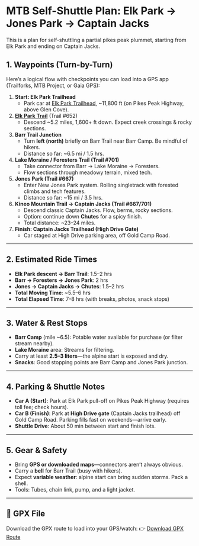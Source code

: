 # MTB Self-Shuttle Plan: Elk Park → Jones Park → Captain Jacks
This is a plan for self-shuttling a partial pikes peak plummet, starting from Elk Park and ending on Captain Jacks.

## 1. **Waypoints (Turn-by-Turn)**
Here’s a logical flow with checkpoints you can load into a GPS app (Trailforks, MTB Project, or Gaia GPS):

1. **Start: Elk Park Trailhead**  
   - Park car at [Elk Park Trailhead](https://www.google.com/maps/place/38%C2%B052'37.9%22N+105%C2%B003'55.7%22W/@38.8765007,-105.0667217,257m/data=!3m1!1e3!4m4!3m3!8m2!3d38.877204!4d-105.065475?entry=ttu&g_ep=EgoyMDI1MDgxNy4wIKXMDSoASAFQAw%3D%3D), ~11,800 ft (on Pikes Peak Highway, above Glen Cove).
2. [**Elk Park Trail**](https://www.trailforks.com/trails/elk-park/) (Trail #652)  
   - Descend ~5.2 miles, 1,600+ ft down. Expect creek crossings & rocky sections.
3. **Barr Trail Junction**  
   - Turn **left (north)** briefly on Barr Trail near Barr Camp. Be mindful of hikers.  
   - Distance so far: ~6.5 mi / 1.5 hrs.
4. **Lake Moraine / Foresters Trail (Trail #701)**  
   - Take connector from Barr → Lake Moraine → Foresters.  
   - Flow sections through meadowy terrain, mixed tech.
5. **Jones Park (Trail #667)**  
   - Enter New Jones Park system. Rolling singletrack with forested climbs and tech features.  
   - Distance so far: ~15 mi / 3.5 hrs.
6. **Kineo Mountain Trail → Captain Jacks (Trail #667/701)**  
   - Descend classic Captain Jacks. Flow, berms, rocky sections.  
   - Option: continue down **Chutes** for a spicy finish.  
   - Total distance: ~23–24 miles.
7. **Finish: Captain Jacks Trailhead (High Drive Gate)**  
   - Car staged at High Drive parking area, off Gold Camp Road.

---

## 2. **Estimated Ride Times**
- **Elk Park descent → Barr Trail**: 1.5–2 hrs  
- **Barr → Foresters → Jones Park**: 2 hrs  
- **Jones → Captain Jacks → Chutes**: 1.5–2 hrs  
- **Total Moving Time**: ~5.5–6 hrs  
- **Total Elapsed Time**: 7–8 hrs (with breaks, photos, snack stops)

---

## 3. **Water & Rest Stops**
- **Barr Camp** (mile ~6.5): Potable water available for purchase (or filter stream nearby).  
- **Lake Moraine** area: Streams for filtering.  
- Carry at least **2.5–3 liters**—the alpine start is exposed and dry.  
- **Snacks**: Good stopping points are Barr Camp and Jones Park junction.

---

## 4. **Parking & Shuttle Notes**
- **Car A (Start)**: Park at Elk Park pull-off on Pikes Peak Highway (requires toll fee; check hours).  
- **Car B (Finish)**: Park at **High Drive gate** (Captain Jacks trailhead) off Gold Camp Road. Parking fills fast on weekends—arrive early.  
- **Shuttle Drive**: About 50 min between start and finish lots.

---

## 5. **Gear & Safety**
- Bring **GPS or downloaded maps**—connectors aren’t always obvious.  
- Carry a **bell** for Barr Trail (busy with hikers).  
- Expect **variable weather**: alpine start can bring sudden storms. Pack a shell.  
- Tools: Tubes, chain link, pump, and a light jacket.

---

## 📍 GPX File

Download the GPX route to load into your GPS/watch:
👉 [Download GPX Route](sandbox:/mnt/data/elkpark_jones_captjacks.gpx)
